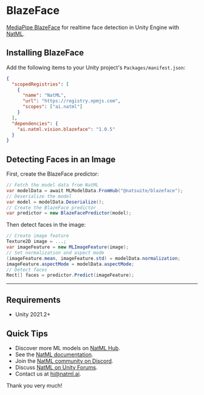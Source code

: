 # BlazeFace
[MediaPipe BlazeFace](https://google.github.io/mediapipe/solutions/face_detection.html) for realtime face detection in Unity Engine with [NatML](https://github.com/natmlx/NatML).

## Installing BlazeFace
Add the following items to your Unity project's `Packages/manifest.json`:
```json
{
  "scopedRegistries": [
    {
      "name": "NatML",
      "url": "https://registry.npmjs.com",
      "scopes": ["ai.natml"]
    }
  ],
  "dependencies": {
    "ai.natml.vision.blazeface": "1.0.5"
  }
}
```

## Detecting Faces in an Image
First, create the BlazeFace predictor:
```csharp
// Fetch the model data from NatML
var modelData = await MLModelData.FromHub("@natsuite/blazeface");
// Deserialize the model
var model = modelData.Deserialize();
// Create the BlazeFace predictor
var predictor = new BlazeFacePredictor(model);
```

Then detect faces in the image:
```csharp
// Create image feature
Texture2D image = ...;
var imageFeature = new MLImageFeature(image);
// Set normalization and aspect mode
(imageFeature.mean, imageFeature.std) = modelData.normalization;
imageFeature.aspectMode = modelData.aspectMode;
// Detect faces
Rect[] faces = predictor.Predict(imageFeature);
```
___

## Requirements
- Unity 2021.2+

## Quick Tips
- Discover more ML models on [NatML Hub](https://hub.natml.ai).
- See the [NatML documentation](https://docs.natml.ai/unity).
- Join the [NatML community on Discord](https://hub.natml.ai/community).
- Discuss [NatML on Unity Forums](https://forum.unity.com/threads/open-beta-natml-machine-learning-runtime.1109339/).
- Contact us at [hi@natml.ai](mailto:hi@natml.ai).

Thank you very much!